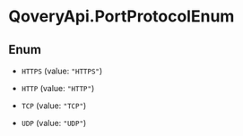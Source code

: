 # QoveryApi.PortProtocolEnum

## Enum


* `HTTPS` (value: `"HTTPS"`)

* `HTTP` (value: `"HTTP"`)

* `TCP` (value: `"TCP"`)

* `UDP` (value: `"UDP"`)


